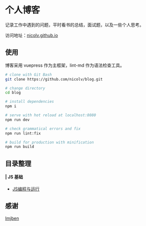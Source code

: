 # 个人博客
记录工作中遇到的问题，平时看书的总结，面试题，以及一些个人思考。

访问地址：[nicolv.github.io](https://nicolv.github.io/)

## 使用

博客采用 vuepress 作为主框架，lint-md 作为语法检查工具。

```sh
# clone with Git Bash
git clone https://github.com/nicolv/blog.git

# change directory
cd blog

# install dependencies
npm i

# serve with hot reload at localhost:8080
npm run dev

# check grammatical errors and fix
npm run lint:fix

# build for production with minification
npm run build
```

## 目录整理

#### | JS 基础

- [JS编程与运行](https://nicolv.github.io/blog/js-compiling-running.html)

## 感谢

[Imjben](https://lmjben.github.io/blog/)
